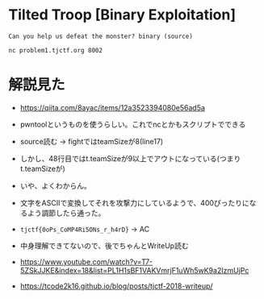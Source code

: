 # Tilted Troop [Binary Exploitation]
```
Can you help us defeat the monster? binary (source)

nc problem1.tjctf.org 8002
```

# 解説見た
- https://qiita.com/8ayac/items/12a3523394080e56ad5a
- pwntoolというものを使うらしい。これでncとかもスクリプトでできる
- source読む -> fightではteamSizeが8(line17)
- しかし、48行目ではt.teamSizeが9以上でアウトになっている(つまりt.teamSizeが)
- いや、よくわからん。

- 文字をASCIIで変換してそれを攻撃力にしているようで、400ぴったりになるよう調節したら通った。
- `tjctf{0oPs_CoMP4Ri5ONs_r_h4rD}` -> AC
- 中身理解できてないので、後でちゃんとWriteUp読む
- https://www.youtube.com/watch?v=T7-5ZSkJJKE&index=18&list=PL1H1sBF1VAKVmrjF1uWh5wK9a2IzmUjPc
- https://tcode2k16.github.io/blog/posts/tjctf-2018-writeup/

